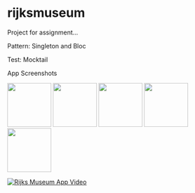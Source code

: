 # rijksmuseum

Project for assignment...

Pattern: Singleton and Bloc

Test: Mocktail

App Screenshots
<p float="left">
  <img src="https://github.com/volusanmaz/rijksmuseum/assets/102143944/7b11a3a5-768b-40d0-a792-366eb27a62df" width="100">
  <img src="https://github.com/volusanmaz/rijksmuseum/assets/102143944/5d84f6ab-8781-4e11-956b-7c00211867fb" width="100">
  <img src="https://github.com/volusanmaz/rijksmuseum/assets/102143944/f97867bc-0a8a-4234-b20c-33a2af025526" width="100">
  <img src="https://github.com/volusanmaz/rijksmuseum/assets/102143944/5e049a44-6b30-4d46-a38c-18615700096a" width="100">
  <img src="https://github.com/volusanmaz/rijksmuseum/assets/102143944/91cb4201-cde3-4f4c-a2b3-202bca7d8c5a" width="100">
</p>


[![Rijks Museum App Video](https://img.youtube.com/vi/67C_79KRn3Y/0.jpg)](https://www.youtube.com/watch?v=67C_79KRn3Y "Watch the video")
